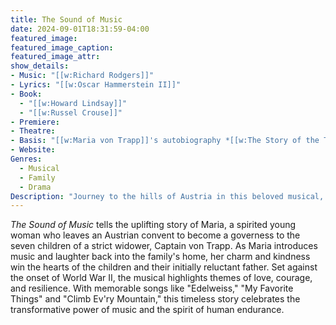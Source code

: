 ```yaml
---
title: The Sound of Music
date: 2024-09-01T18:31:59-04:00
featured_image:
featured_image_caption: 
featured_image_attr:
show_details: 
- Music: "[[w:Richard Rodgers]]"
- Lyrics: "[[w:Oscar Hammerstein II]]"
- Book:
  - "[[w:Howard Lindsay]]"
  - "[[w:Russel Crouse]]"
- Premiere: 
- Theatre: 
- Basis: "[[w:Maria von Trapp]]'s autobiography *[[w:The Story of the Trapp Family Singers]]*"
- Website: 
Genres:
  - Musical
  - Family
  - Drama
Description: "Journey to the hills of Austria in this beloved musical, where Maria brings music and joy to the von Trapp family as they face the looming threat of World War II."
---
```

*The Sound of Music* tells the uplifting story of Maria, a spirited young woman who leaves an Austrian convent to become a governess to the seven children of a strict widower, Captain von Trapp. As Maria introduces music and laughter back into the family's home, her charm and kindness win the hearts of the children and their initially reluctant father. Set against the onset of World War II, the musical highlights themes of love, courage, and resilience. With memorable songs like "Edelweiss," "My Favorite Things" and "Climb Ev'ry Mountain," this timeless story celebrates the transformative power of music and the spirit of human endurance.